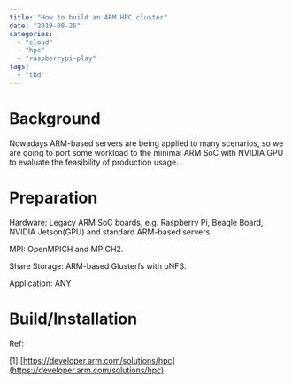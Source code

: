 ```yaml
---
title: "How to build an ARM HPC cluster"
date: "2019-08-26"
categories: 
  - "cloud"
  - "hpc"
  - "raspberrypi-play"
tags: 
  - "tbd"
---
```


# Background

Nowadays ARM-based servers are being applied to many scenarios, so we are going to port some workload to the minimal ARM SoC with NVIDIA GPU to evaluate the feasibility of production usage.

# Preparation

Hardware: Legacy ARM SoC boards, e.g. Raspberry Pi, Beagle Board, NVIDIA Jetson(GPU) and standard ARM-based servers.

MPI: OpenMPICH and MPICH2.

Share Storage: ARM-based Glusterfs with pNFS.

Application: ANY

# Build/Installation

Ref:

\[1\] [https://developer.arm.com/solutions/hpc](https://developer.arm.com/solutions/hpc)
